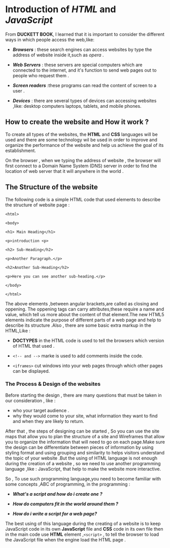 # Introduction of ***HTML*** and  ***JavaScript***

From **DUCKETT BOOK**, I learned that it is important to consider the different ways in which people access the web,like:

* ***Browsers*** :  these search engines can access websites  by type the address of website inside it,such as *opera* .

* ***Web Servers*** : these servers are special computers which are connected to the internet, and it's function to send web pages out to people who request them .

* ***Screen readers*** :these programs can read the content of screen to a user .

* ***Devices*** : there are several types of devices can accessing websites ,like: desktop computers laptops, tablets, and mobile phones.

## **How to create the website and How it work ?**

To create all types of the websites, the **HTML** and **CSS** languages will be used and there are some technology wil be used in order to improve and organize the performance of the website and help us achieve the goal of its establishment.

On the browser , when we typing the address of website , the browser will first connect to a Domain Name System (DNS) server in order to find the location of web server that it will anywhere in the world .

## **The Structure of the website**

The following code is a simple HTML code that used elements to describe the structure of website page :

`<html>`

`<body>`

`<h1> Main Heading</h1>`

`<p>introduction <p>`

 `<h2> Sub-Heading</h2>`

`<p>Another Paragraph.</p>`

 `<h2>Another Sub-Heading</h2>`

`<p>Here you can see another sub-heading.</p>`

`</body>`

`</html>`

The above elements ,between angular brackets,are called as closing and oppening. The oppening tags can carry attributes,these require a name and value, which tell us more about the content of that element.The new HTML5 elements indicate the purpose of different parts of a web page and help to describe its structure .Also , there are some basic extra markup in the HTML,Like :

* **DOCTYPES** in the HTML code is used to tell the browsers which version of HTML that used .

* `<!-- and -->` marke  is used to add comments inside the code.

* `<iframes>` cut windows into your web pages through which other pages can be displayed.

### **The Process & Design of the websites**

Before starting the design , there are many questions that must be taken in our consideration , like :

* who your target audience .
* why they would come to your site, what information they want to find and when they are likely to return.

After that , the steps of designing can be started , So you can use the site maps that allow you to plan the structure of a site and Wireframes that allow you to organize the information that will need to go on each page.Make sure the design can be differentiate between pieces of information by using styling format and using grouping and similarity to helps visitors understand the topic of your website .But the using of HTML language is not enough during the creation of a website , so we need to use another programming language ,like : JavaScript, that help to make the website more interactive.

So , To use such programming language,you need to become familiar with some  concepts ,ABC of programming, in the programming :

* ***What's a script and how do i create one ?***

* ***How do computers fit in the world around them ?***

* ***How do i write a script for a web page?***

The best using of this language during  the creating of a website is to keep JavaScript code in its own **JavaScript** file and **CSS** code in its own file then in the main code use  **HTML** element ,`<script>` ,
to tell the browser to load the JavaScript file when the engine load the HTML page .
